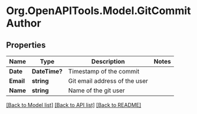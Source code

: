 # Org.OpenAPITools.Model.GitCommitAuthor

## Properties

Name | Type | Description | Notes
------------ | ------------- | ------------- | -------------
**Date** | **DateTime?** | Timestamp of the commit | 
**Email** | **string** | Git email address of the user | 
**Name** | **string** | Name of the git user | 

[[Back to Model list]](../README.md#documentation-for-models) [[Back to API list]](../README.md#documentation-for-api-endpoints) [[Back to README]](../README.md)

